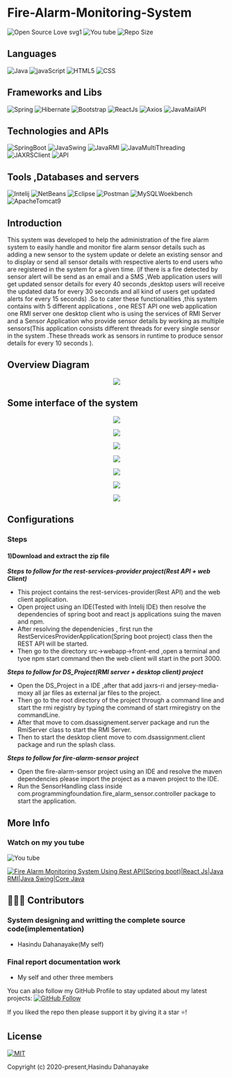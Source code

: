 # Fire-Alarm-Monitoring-System
![Open Source Love svg1](https://badges.frapsoft.com/os/v1/open-source.svg?v=103) 
![You tube](https://img.shields.io/youtube/views/UGPxCWuqXt4?style=social)
![Repo Size](https://img.shields.io/github/repo-size/Hasindu1/Fire-Alarm-Monitoring-System-Spring-boot-React-Js-RMI-Java-Swing) 

## Languages 
![Java](https://img.shields.io/badge/Language-Java-red) 
![javaScript](https://img.shields.io/badge/Language-javaScript-red) 
![HTML5](https://img.shields.io/badge/Language-HTML5-red) 
![CSS](https://img.shields.io/badge/Language-CSS-red) 



## Frameworks and Libs
![Spring](https://img.shields.io/badge/Framework-Spring-blue) 
![Hibernate](https://img.shields.io/badge/Framework-Hibernate-blue) 
![Bootstrap](https://img.shields.io/badge/Framework-Bootstrap-blue) 
![ReactJs](https://img.shields.io/badge/Library-ReactJs-blue) 
![Axios](https://img.shields.io/badge/Library-Axios-blue) 
![JavaMailAPI](https://img.shields.io/badge/Library-JavaMailAPI-blue) 


## Technologies and APIs
![SpringBoot](https://img.shields.io/badge/Technology-SpringBoot-blue) 
![JavaSwing](https://img.shields.io/badge/Technology-JavaSwing-blue) 
![JavaRMI](https://img.shields.io/badge/Technology-JavaRMI-blue) 
![JavaMultiThreading](https://img.shields.io/badge/Technology-JavaMultiThreading-blue) 
![JAXRSClient](https://img.shields.io/badge/Technology-JAXRSClient-blue) 
![API](https://img.shields.io/badge/Technology-TwilloSMSAPI-blue) 


## Tools ,Databases and servers
![Intelij](https://img.shields.io/badge/Technology-Intelij-blue) 
![NetBeans](https://img.shields.io/badge/Technology-NetBenas-blue) 
![Eclipse](https://img.shields.io/badge/Technology-Eclipse-blue) 
![Postman](https://img.shields.io/badge/Technology-Postman-blue) 
![MySQLWoekbench](https://img.shields.io/badge/Database-MySQLWorkbench-blue) 
![ApacheTomcat9](https://img.shields.io/badge/Database-ApacheTomcat9-blue) 



## Introduction

This system was developed to help the administration of the fire alarm system to easily handle and monitor fire alarm sensor details such as adding a new sensor to the system update or delete an existing sensor and to display or send all sensor details with respective alerts to end users who are registered in the system for a given time. (if there is a fire detected by sensor alert will be send as an email and a SMS ,Web application users will get updated sensor details for every 40 seconds ,desktop users will receive the updated data for every 30 seconds and all kind of users get updated alerts for every 15 seconds) .So to cater these functionalities ,this system contains with 5 different applications , one REST API one web application one RMI server one desktop client who is using the services of RMI Server and a Sensor Application who provide sensor details by working as multiple sensors(This application consists different threads for every single sensor in the system .These threads work as sensors in runtime to produce sensor details for every 10 seconds ).

## Overview Diagram

<p align="middle">
  <img src="../master/ui-images/overview.jpg"/>
 </p>
 
 ## Some interface of the system
 
 <p align="middle">
  <img src="../master/ui-images/splash.PNG"/>
 </p>
 <p align="middle">
  <img src="../master/ui-images/UI1.PNG"/>
 </p>
 <p align="middle">
  <img src="../master/ui-images/UI2.PNG"/>
 </p>
 <p align="middle">
  <img src="../master/ui-images/UI3.PNG"/>
 </p>
 <p align="middle">
  <img src="../master/ui-images/UI4.PNG"/>
 </p>
 <p align="middle">
  <img src="../master/ui-images/UI5.PNG"/>
 </p>
 <p align="middle">
  <img src="../master/ui-images/UI6.PNG"/>
 </p>
 
 
 ## Configurations
 
 ### Steps
 
 #### 1)Download and extract the zip file 
 
 ***Steps to follow for the rest-services-provider project(Rest API + web Client)***
 
 *  This project contains the rest-services-provider(Rest API) and the web client application.
 *  Open project using an IDE(Tested with Intelij IDE) then resolve the dependencies of spring boot and react js applications suing the maven and npm.
 *  After resolving the dependenicies , first run the RestServicesProviderApplication(Spring boot project) class then the REST API will be started.
 *  Then go to the  directory src->webapp->front-end ,open a terminal and tyoe npm start command then the web client will start in the port 3000.
 
 
 ***Steps to follow for DS_Project(RMI server + desktop client)  project***
 
 *  Open the DS_Project in a IDE ,after that add jaxrs-ri and jersey-media-moxy all jar files as external jar files to the project.
 *  Then go to the root directory of the project through a command line and start the rmi registry by typing the command of start rmiregistry on the commandLine.
 *  After that move to com.dsassignement.server package and run the RmiServer class to start the RMI Server.
 *  Then to start the desktop client move to com.dsassignment.client package and run the splash class.
 
 ***Steps to follow for fire-alarm-sensor  project***
 
 *  Open the fire-alarm-sensor project using an IDE and resolve the maven dependencies please import the project as a maven project to the IDE.
 *  Run the SensorHandling class inside com.programmingfoundation.fire_alarm_sensor.controller package to start the application.
 
 ## More Info
 
 ### Watch on my you tube 
 
 ![You tube](https://img.shields.io/youtube/views/UGPxCWuqXt4?style=social)
 
 [![Fire Alarm Monitoring System Using Rest API(Spring boot)|React Js|Java RMI|Java Swing|Core Java](../master/ui-images/youtube.PNG)](https://youtu.be/UGPxCWuqXt4 "Fire Alarm Monitoring System Using Rest API(Spring boot)|React Js|Java RMI|Java Swing|Core Java")
 
 ## 👨🏼‍💻 Contributors
 
 ### System designing and writting the complete source code(implementation)
* Hasindu Dahanayake(My self)


 
 ### Final report documentation work
 
 * My self and other three members
   


You can also follow my GitHub Profile to stay updated about my latest projects: [![GitHub Follow](https://img.shields.io/badge/Connect-Hasindu1-blue.svg?logo=Github&longCache=true&style=social&label=Follow)](https://github.com/Hasindu1)

If you liked the repo then please support it by giving it a star ⭐!
 
 
 ## License
[![MIT](https://img.shields.io/cocoapods/l/AFNetworking.svg?style=style&label=License&maxAge=2592000)](../master/LICENSE)


Copyright (c) 2020-present,Hasindu Dahanayake

 
 
